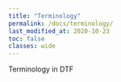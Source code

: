 ```yaml
---
title: "Terminology"
permalink: /docs/terminology/
last_modified_at: 2020-10-23
toc: false
classes: wide
---
```


Terminology in DTF